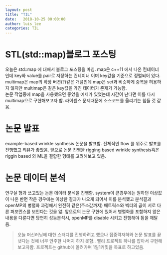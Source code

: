```yaml
---
layout: post
title: "TIL"
date:   2018-10-25 00:00:00
author: luis lee
categories: TIL
---
```

# STL(std::map)블로그 포스팅
오늘은 std::map 에 대해서 블로그 포스팅을 마침. map은 c++11 에서 나온 컨테이너인데 key와 value를 pair로 저장하는 컨테이너 이며 key값을 기준으로 정렬되어 있다. multimap은 map의 확장 버젼(?)같은 개념인데 map은 set과 비슷하게 중복을 허용하지 않지만 multimap은 같은 key값을 가진 데이터가 존재가 가능함. <br/> 논문 작업중에 map을 사용했으면 좋았을 예제가 있었는데 시간이 난다면 이를 다시 multimap으로 구현해보고자 함. 라이센스 문제때문에 소스코드를 올리기는 힘들 것 같음.

# 논문 발표
example-based wrinkle synthesis 논문을 발표함. 전체적인 flow 를 위주로 발표를 진행했고 리뷰가 좋았음. 앞으로 논문 진행을 rigging based wrinkle synthesis혹은 riggin based 와 ML을 결합한 형태를 고려해보고 있음.

# 논문 데이터 분석
연구실 형과 쓰고있는 논문 데이터 분석을 진행함. system이 큰경우에는 원하던 이상값이 나온 반면 작은 경우에는 이상한 결과가 나오게 되어서 이를 분석했고 분석결과 openMP의 병렬화 과정에서 완전히 같은(주소값까지) 매트릭스와 벡터의 곲이 서로 다른 퍼포먼스를 보인다는 것을 앎. 앞으로의 논문 구현에 있어서 병렬화를 포함하지 않은 내용을 다룬다면 당연히 성능분석시, openMP를 disable 시키고 진행해야 됨을 깨달음.
>오늘 머신러닝에 대한 스터디를 진행하려고 했으나 집중력저하와 논문 발표를 끝냇다는 것에 너무 안주한 나머지 하지 못함.. 빨리 프로젝트 하나를 잡아서 구현해보고자함. 프로젝트는 github에 올려가며 1일1커밋을 목표로 하고있음.